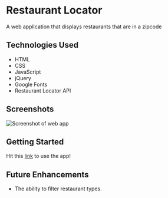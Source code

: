 # Restaurant Locator
A web application that displays restaurants that are in a zipcode
## Technologies Used
- HTML
- CSS
- JavaScript
- jQuery
- Google Fonts
- Restaurant Locator API
## Screenshots
![Screenshot of web app](https://user-images.githubusercontent.com/126505925/226476381-1f1cad82-afee-4ffc-902d-df53c4035bfa.png)
## Getting Started
Hit this [link](https://mrod2871.github.io) to use the app!
## Future Enhancements
- The ability to filter restaurant types.